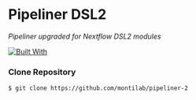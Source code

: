 # Pipeliner DSL2
<i>Pipeliner upgraded for Nextflow DSL2 modules</i>   

[![Built With](https://img.shields.io/badge/Built%20With-Nextflow-brightgreen.svg)](https://www.nextflow.io/)

### Clone Repository
```bash
$ git clone https://github.com/montilab/pipeliner-2
```